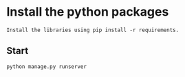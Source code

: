 # Install the python packages
    Install the libraries using pip install -r requirements.

## Start
    python manage.py runserver